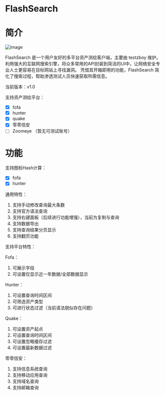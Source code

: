 # FlashSearch

# 简介

![image](https://github.com/user-attachments/assets/5e816d9f-96f8-44bb-9cee-2f1c6b44e8a6)


FlashSearch 是一个用户友好的多平台资产测绘客户端，主要由 testzboy 维护。 利用强大的互联网搜索引擎，将众多常用的API封装到简洁的UI中，让网络安全专业人士更容易在目标网站上寻找漏洞。 凭借其开箱即用的功能，FlashSearch 简化了搜索过程，帮助渗透测试人员快速获取所需信息。

当前版本：v1.0

支持资产测绘平台：

- [x] fofa
- [x] hunter
- [x] quake
- [x] 零零信安
- [ ] Zoomeye （暂无可测试账号）

# 功能

支持图标Hash计算：

- [x] fofa
- [x] hunter

通用特性：

1. 支持手动修改查询最大条数
2. 支持官方语法查询
3. 支持右键面板（后续进行功能增强），当前为复制与查询
4. 支持数据导出
5. 支持查询结果分页显示
6. 支持翻页功能

支持平台特性：

Fofa：
1. 可展示字段
2. 可设置仅显示近一年数据/全部数据显示

Hunter：
1. 可设置查询时间区间
2. 可筛选资产类型
3. 可进行状态过滤（当前语法貌似存在问题）

Quake：
1. 可设置资产起点
2. 可设置查询时间区间
3. 可设置忽略缓存过滤
4. 可设置最新数据过滤

零零信安：
1. 支持信息系统查询
2. 支持移动应用查询
3. 支持域名查询
4. 支持邮箱查询

